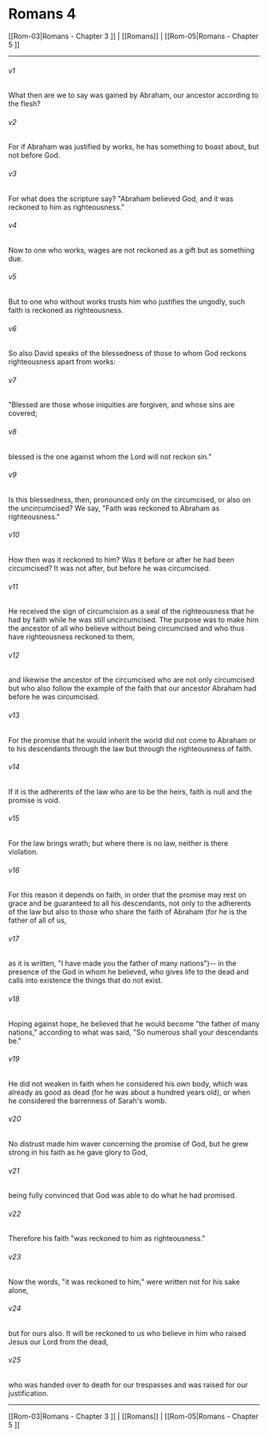 # Romans 4

[[Rom-03|Romans - Chapter 3 ]] | [[Romans]] | [[Rom-05|Romans - Chapter 5 ]]
***

###### v1
What then are we to say was gained by Abraham, our ancestor according to the flesh?
###### v2
For if Abraham was justified by works, he has something to boast about, but not before God.
###### v3
For what does the scripture say? "Abraham believed God, and it was reckoned to him as righteousness."
###### v4
Now to one who works, wages are not reckoned as a gift but as something due.
###### v5
But to one who without works trusts him who justifies the ungodly, such faith is reckoned as righteousness.
###### v6
So also David speaks of the blessedness of those to whom God reckons righteousness apart from works:
###### v7
"Blessed are those whose iniquities are forgiven, and whose sins are covered;
###### v8
blessed is the one against whom the Lord will not reckon sin."
###### v9
Is this blessedness, then, pronounced only on the circumcised, or also on the uncircumcised? We say, "Faith was reckoned to Abraham as righteousness."
###### v10
How then was it reckoned to him? Was it before or after he had been circumcised? It was not after, but before he was circumcised.
###### v11
He received the sign of circumcision as a seal of the righteousness that he had by faith while he was still uncircumcised. The purpose was to make him the ancestor of all who believe without being circumcised and who thus have righteousness reckoned to them,
###### v12
and likewise the ancestor of the circumcised who are not only circumcised but who also follow the example of the faith that our ancestor Abraham had before he was circumcised.
###### v13
For the promise that he would inherit the world did not come to Abraham or to his descendants through the law but through the righteousness of faith.
###### v14
If it is the adherents of the law who are to be the heirs, faith is null and the promise is void.
###### v15
For the law brings wrath; but where there is no law, neither is there violation.
###### v16
For this reason it depends on faith, in order that the promise may rest on grace and be guaranteed to all his descendants, not only to the adherents of the law but also to those who share the faith of Abraham (for he is the father of all of us,
###### v17
as it is written, "I have made you the father of many nations")-- in the presence of the God in whom he believed, who gives life to the dead and calls into existence the things that do not exist.
###### v18
Hoping against hope, he believed that he would become "the father of many nations," according to what was said, "So numerous shall your descendants be."
###### v19
He did not weaken in faith when he considered his own body, which was already as good as dead (for he was about a hundred years old), or when he considered the barrenness of Sarah's womb.
###### v20
No distrust made him waver concerning the promise of God, but he grew strong in his faith as he gave glory to God,
###### v21
being fully convinced that God was able to do what he had promised.
###### v22
Therefore his faith "was reckoned to him as righteousness."
###### v23
Now the words, "it was reckoned to him," were written not for his sake alone,
###### v24
but for ours also. It will be reckoned to us who believe in him who raised Jesus our Lord from the dead,
###### v25
who was handed over to death for our trespasses and was raised for our justification.

***

[[Rom-03|Romans - Chapter 3 ]] | [[Romans]] | [[Rom-05|Romans - Chapter 5 ]]
